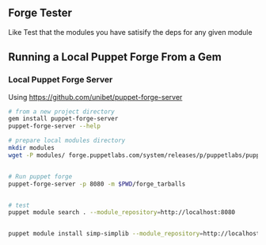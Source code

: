 ## Forge Tester
Like Test that the modules you have satisify the deps for any given module

## Running a Local Puppet Forge From a Gem

### Local Puppet Forge Server
Using https://github.com/unibet/puppet-forge-server

```bash
# from a new project directory
gem install puppet-forge-server
puppet-forge-server --help

# prepare local modules directory
mkdir modules
wget -P modules/ forge.puppetlabs.com/system/releases/p/puppetlabs/puppetlabs-stdlib-4.10.0.tar.gz


# Run puppet forge
puppet-forge-server -p 8080 -m $PWD/forge_tarballs


# test
puppet module search . --module_repository=http://localhost:8080


puppet module install simp-simplib --module_repository=http://localhost:8080 --modulepath=$PWD/_modules

```

